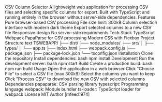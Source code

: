 CSV Column Selector
A lightweight web application for processing CSV files and selecting specific columns for export. Built with TypeScript and running entirely in the browser without server-side dependencies.
Features
Pure browser-based CSV processing
File size limit: 300kB
Column selection interface with modern dark theme
Export selected columns to a new CSV file
Responsive design
No server-side requirements
Tech Stack
TypeScript
Webpack
PapaParse for CSV processing
Modern CSS with Flexbox
Project Structure
text
TSWEBAPP/
├── dist/
├── node_modules/
├── src/
│   ├── types/
│   └── app.ts
├── index.html
├── webpack.config.js
├── package.json
├── package-lock.json
└── tsconfig.json
Installation
Clone the repository
Install dependencies:
bash
npm install
Development
Run the development server:
bash
npm start
Build
Create a production build:
bash
npm run build
Usage
Open the application in a web browser
Click "Choose File" to select a CSV file (max 300kB)
Select the columns you want to keep
Click "Process CSV" to download the new CSV with selected columns
Dependencies
papaparse: CSV parsing library
typescript: Programming language
webpack: Module bundler
ts-loader: TypeScript loader for webpack
License
MIT
Author
[mfeed1974]
